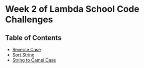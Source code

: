 # Week 2 of Lambda School Code Challenges

## Table of Contents

- [Reverse Case](reverse-case)
- [Sort String](sort-string)
- [String to Camel Case](string-to-camel-case)
